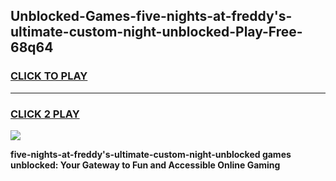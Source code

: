 
## Unblocked-Games-five-nights-at-freddy's-ultimate-custom-night-unblocked-Play-Free-68q64
<h3>
<a href="https://premium76.site?title=five-nights-at-freddy's-ultimate-custom-night-unblocked&ref=23A">CLICK TO PLAY</a></h3>
<hr>

<h3>
<a href="https://premium76.site?title=five-nights-at-freddy's-ultimate-custom-night-unblocked&ref=23A">CLICK 2 PLAY</a>
  
</h3>

<a href="https://premium76.site?title=five-nights-at-freddy's-ultimate-custom-night-unblocked&ref=23A"><img src="https://clearcache.store/games.png"></a>


**five-nights-at-freddy's-ultimate-custom-night-unblocked games unblocked: Your Gateway to Fun and Accessible Online Gaming**
